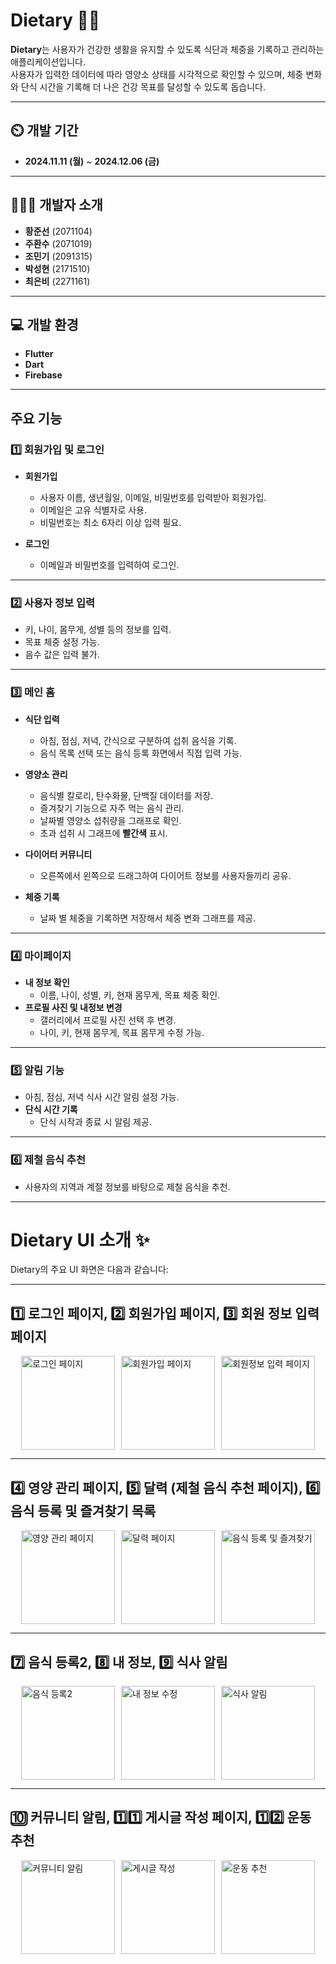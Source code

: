 # Dietary 👨‍🏫  

**Dietary**는 사용자가 건강한 생활을 유지할 수 있도록 식단과 체중을 기록하고 관리하는 애플리케이션입니다.  
사용자가 입력한 데이터에 따라 영양소 상태를 시각적으로 확인할 수 있으며, 체중 변화와 단식 시간을 기록해 더 나은 건강 목표를 달성할 수 있도록 돕습니다.  

---

## ⏲️ 개발 기간  
- **2024.11.11 (월)** ~ **2024.12.06 (금)**  

---

## 🧑‍🤝‍🧑 개발자 소개  
- **황준선** (2071104) 
- **주환수** (2071019) 
- **조민기** (2091315)  
- **박성현** (2171510)
- **최은비** (2271161)
  
---
  
## 💻 개발 환경  
- **Flutter**  
- **Dart**  
- **Firebase**  

---

## 주요 기능  

### 1️⃣ **회원가입 및 로그인**  
- **회원가입**  
  - 사용자 이름, 생년월일, 이메일, 비밀번호를 입력받아 회원가입.  
  - 이메일은 고유 식별자로 사용.  
  - 비밀번호는 최소 6자리 이상 입력 필요.  

- **로그인**  
  - 이메일과 비밀번호를 입력하여 로그인.  

---

### 2️⃣ **사용자 정보 입력**  
- 키, 나이, 몸무게, 성별 등의 정보를 입력.  
- 목표 체중 설정 가능.  
- 음수 값은 입력 불가.  

---

### 3️⃣ **메인 홈**  
- **식단 입력**  
  - 아침, 점심, 저녁, 간식으로 구분하여 섭취 음식을 기록.  
  - 음식 목록 선택 또는 음식 등록 화면에서 직접 입력 가능.  

- **영양소 관리**  
  - 음식별 칼로리, 탄수화물, 단백질 데이터를 저장.  
  - 즐겨찾기 기능으로 자주 먹는 음식 관리.  
  - 날짜별 영양소 섭취량을 그래프로 확인.  
  - 초과 섭취 시 그래프에 **빨간색** 표시.  

- **다이어터 커뮤니티**  
  - 오른쪽에서 왼쪽으로 드래그하여 다이어트 정보를 사용자들끼리 공유.

- **체중 기록**
  - 날짜 별 체중을 기록하면 저장해서 체중 변화 그래프를 제공.

---

### 4️⃣ **마이페이지**  
- **내 정보 확인**  
  - 이름, 나이, 성별, 키, 현재 몸무게, 목표 체중 확인.  
- **프로필 사진 및 내정보 변경**  
  - 갤러리에서 프로필 사진 선택 후 변경.  
  - 나이, 키, 현재 몸무게, 목표 몸무게 수정 가능.  

---

### 5️⃣ **알림 기능**  
- 아침, 점심, 저녁 식사 시간 알림 설정 가능.  
- **단식 시간 기록**  
  - 단식 시작과 종료 시 알림 제공.  

---

### 6️⃣ **제철 음식 추천**  
- 사용자의 지역과 계절 정보를 바탕으로 제철 음식을 추천.  

---


# Dietary UI 소개 ✨  

Dietary의 주요 UI 화면은 다음과 같습니다:

---

## 1️⃣ 로그인 페이지, 2️⃣ 회원가입 페이지, 3️⃣ 회원 정보 입력 페이지
<div style="display: flex; justify-content: center; gap: 10px; flex-wrap: wrap;">
    <img src="https://raw.githubusercontent.com/BlueH-01/dietary2/main/screenshots/KakaoTalk_20241206_140222228.jpg" alt="로그인 페이지" width="150">
    <img src="https://raw.githubusercontent.com/BlueH-01/dietary2/main/screenshots/KakaoTalk_20241206_140222228_01.jpg" alt="회원가입 페이지" width="150">
    <img src="https://raw.githubusercontent.com/BlueH-01/dietary2/main/screenshots/KakaoTalk_20241206_140222228_02.jpg" alt="회원정보 입력 페이지" width="150">
</div>

---

## 4️⃣ 영양 관리 페이지, 5️⃣ 달력 (제철 음식 추천 페이지), 6️⃣ 음식 등록 및 즐겨찾기 목록
<div style="display: flex; justify-content: center; gap: 10px; flex-wrap: wrap;">
    <img src="https://raw.githubusercontent.com/BlueH-01/dietary2/main/screenshots/KakaoTalk_20241206_140222228_03.jpg" alt="영양 관리 페이지" width="150">
    <img src="https://raw.githubusercontent.com/BlueH-01/dietary2/main/screenshots/KakaoTalk_20241206_140222228_04.jpg" alt="달력 페이지" width="150">
    <img src="https://raw.githubusercontent.com/BlueH-01/dietary2/main/screenshots/KakaoTalk_20241206_140222228_05.jpg" alt="음식 등록 및 즐겨찾기" width="150">
</div>

---

## 7️⃣ 음식 등록2, 8️⃣ 내 정보, 9️⃣ 식사 알림
<div style="display: flex; justify-content: center; gap: 10px; flex-wrap: wrap;">
    <img src="https://raw.githubusercontent.com/BlueH-01/dietary2/main/screenshots/KakaoTalk_20241206_140222228_06.jpg" alt="음식 등록2" width="150">
    <img src="https://raw.githubusercontent.com/BlueH-01/dietary2/main/screenshots/KakaoTalk_20241206_140222228_07.jpg" alt="내 정보 수정" width="150">
    <img src="https://raw.githubusercontent.com/BlueH-01/dietary2/main/screenshots/KakaoTalk_20241206_140222228_08.jpg" alt="식사 알림" width="150">
</div>

---

## 🔟 커뮤니티 알림, 1️⃣1️⃣ 게시글 작성 페이지, 1️⃣2️⃣ 운동 추천
<div style="display: flex; justify-content: center; gap: 10px; flex-wrap: wrap;">
    <img src="https://raw.githubusercontent.com/BlueH-01/dietary2/main/screenshots/KakaoTalk_20241206_140222228_09.jpg" alt="커뮤니티 알림" width="150">
    <img src="https://raw.githubusercontent.com/BlueH-01/dietary2/main/screenshots/KakaoTalk_20241206_140222228_10.jpg" alt="게시글 작성" width="150">
    <img src="https://raw.githubusercontent.com/BlueH-01/dietary2/main/screenshots/KakaoTalk_20241206_140222228_11.jpg" alt="운동 추천" width="150">
</div>






